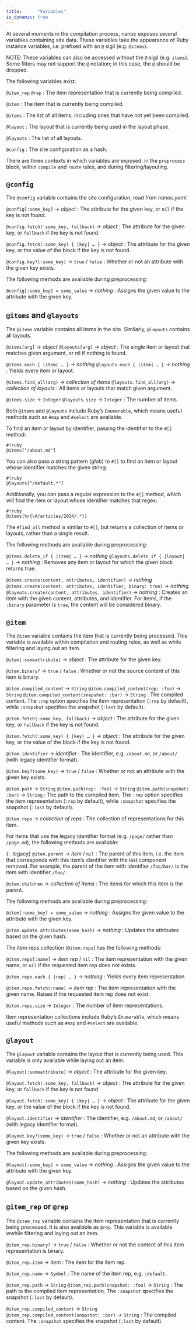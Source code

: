 ```yaml
---
title:      "Variables"
is_dynamic: true
---
```


At several moments in the compilation process, nanoc exposes several variables containing site data. These variables take the appearance of Ruby instance variables, i.e. prefixed with an `@` sigil (e.g. `@items`).

NOTE: These variables can also be accessed without the `@` sigil (e.g. `items`). Some filters may not support the `@` notation; in this case, the `@` should be dropped.

The following variables exist:

`@item_rep`
`@rep`
: The item representation that is currently being compiled.

`@item`
: The item that is currently being compiled.

`@items`
: The list of all items, including ones that have not yet been compiled.

`@layout`
: The layout that is currently being used in the layout phase.

`@layouts`
: The list of all layouts.

`@config`
: The site configuration as a hash.

There are three contexts in which variables are exposed: in the `preprocess` block, within `compile` and `route` rules, and during filtering/layouting.

## `@config`

The `@config` variable contains the site configuration, read from _nanoc.yaml_.

`@config[:some_key]` &rarr; _object_
: The attribute for the given key, or `nil` if the key is not found.

`@config.fetch(:some_key, fallback)` &rarr; _object_
: The attribute for the given key, or `fallback` if the key is not found.

`@config.fetch(:some_key) { |key| … }` &rarr; _object_
: The attribute for the given key, or the value of the block if the key is not found.

`@config.key?(:some_key)` &rarr; `true` / `false`
: Whether or not an attribute with the given key exists.

The following methods are available during preprocessing:

`@config[:some_key] = some_value` &rarr; _nothing_
: Assigns the given value to the attribute with the given key.

## `@items` and `@layouts`

The `@items` variable contains all items in the site. Similarly, `@layouts` contains all layouts.

`@items[arg]` &rarr; _object_
`@layouts[arg]` &rarr; _object_
: The single item or layout that matches given argument, or nil if nothing is found.

`@items.each { |item| … }` &rarr; _nothing_
`@layouts.each { |item| … }` &rarr; _nothing_
: Yields every item or layout.

`@items.find_all(arg)` &rarr; _collection of items_
`@layouts.find_all(arg)` &rarr; _collection of layouts_
: All items or layouts that match given argument.

`@items.size` &rarr; `Integer`
`@layouts.size` &rarr; `Integer`
: The number of items.

Both `@items` and `@layouts` include Ruby’s `Enumerable`, which means useful methods such as `#map` and `#select` are available.

To find an item or layout by identifier, passing the identifier to the `#[]` method:

	#!ruby
	@items["/about.md"]

You can also pass a string pattern (_glob_) to `#[]` to find an item or layout whose identifier matches the given string:

	#!ruby
	@layouts["/default.*"]

Additionally, you can pass a regular expression to the `#[]` method, which will find the item or layout whose identifier matches that regex:

	#!ruby
	@items[%r{\A/articles/2014/.*}]

The `#find_all` method is similar to `#[]`, but returns a collection of items or layouts, rather than a single result.

The following methods are available during preprocessing:

`@items.delete_if { |item| … }` &rarr; _nothing_
`@layouts.delete_if { |layout| … }` &rarr; _nothing_
: Removes any item or layout for which the given block returns true.

`@items.create(content, attributes, identifier)` &rarr; _nothing_
`@items.create(content, attributes, identifier, binary: true)` &rarr; _nothing_
`@layouts.create(content, attributes, identifier)` &rarr; _nothing_
: Creates an item with the given content, attributes, and identifier. For items, if the `:binary` parameter is `true`, the content will be considered binary.

## `@item`

The `@item` variable contains the item that is currently being processed. This variable is available within compilation and routing rules, as well as while filtering and laying out an item.

`@item[:someattribute]` &rarr; _object_
: The attribute for the given key.

`@item.binary?` &rarr; `true` / `false`
: Whether or not the source content of this item is binary.

`@item.compiled_content` &rarr; `String`
`@item.compiled_content(rep: :foo)` &rarr; `String`
`@item.compiled_content(snapshot: :bar)` &rarr; `String`
: The compiled content. The `:rep` option specifies the item representation (`:rep` by default), while `:snapshot` specifies the snapshot (`:last` by default).

`@item.fetch(:some_key, fallback)` &rarr; _object_
: The attribute for the given key, or `fallback` if the key is not found.

`@item.fetch(:some_key) { |key| … }` &rarr; _object_
: The attribute for the given key, or the value of the block if the key is not found.

`@item.identifier` &rarr; _identifier_
: The identifier, e.g. `/about.md`, or `/about/` (with legacy identifier format).

`@item.key?(some_key)` &rarr; `true` / `false`
: Whether or not an attribute with the given key exists.

`@item.path` &rarr; `String`
`@item.path(rep: :foo)` &rarr; `String`
`@item.path(snapshot: :bar)` &rarr; `String`
: The path to the compiled item. The `:rep` option specifies the item representation (`:rep` by default), while `:snapshot` specifies the snapshot (`:last` by default).

`@item.reps` &rarr; _collection of reps_
: The collection of representations for this item.

For items that use the legacy identifier format (e.g. `/page/` rather than `/page.md`), the following methods are available:

{: .legacy}
`@item.parent` &rarr; _item_ / `nil`
: The parent of this item, i.e. the item that corresponds with this item’s
  identifier with the last component removed. For example, the parent of the
  item with identifier `/foo/bar/` is the item with identifier `/foo/`.

`@item.children` &rarr; _collection of items_
: The items for which this item is the parent.

The following methods are available during preprocessing:

`@item[:some_key] = some_value` &rarr; _nothing_
: Assigns the given value to the attribute with the given key.

`@item.update_attributes(some_hash)` &rarr; _nothing_
: Updates the attributes based on the given hash.

The item reps collection (`@item.reps`) has the following methods:

`@item.reps[:name]` &rarr; _item rep_ / `nil`
: The item representation with the given name, or `nil` if the requested item rep does not exists.

`@item.reps.each { |rep| … }` &rarr; _nothing_
: Yields every item representation.

`@item.reps.fetch(:name)` &rarr; _item rep_
: The item representation with the given name. Raises if the requested item rep does not exist.

`@item.reps.size` &rarr; `Integer`
: The number of item representations.

Item representation collections include Ruby’s `Enumerable`, which means useful methods such as `#map` and `#select` are available.

## `@layout`

The `@layout` variable contains the layout that is currently being used. This variable is only available while laying out an item.

`@layout[:someattribute]` &rarr; _object_
: The attribute for the given key.

`@layout.fetch(:some_key, fallback)` &rarr; _object_
: The attribute for the given key, or `fallback` if the key is not found.

`@layout.fetch(:some_key) { |key| … }` &rarr; _object_
: The attribute for the given key, or the value of the block if the key is not found.

`@layout.identifier` &rarr; _identifier_
: The identifier, e.g. `/about.md`, or `/about/` (with legacy identifier format).

`@layout.key?(some_key)` &rarr; `true` / `false`
: Whether or not an attribute with the given key exists.

The following methods are available during preprocessing:

`@layout[:some_key] = some_value` &rarr; _nothing_
: Assigns the given value to the attribute with the given key.

`@layout.update_attributes(some_hash)` &rarr; _nothing_
: Updates the attributes based on the given hash.

## `@item_rep` or `@rep`

The `@item_rep` variable contains the item representation that is currently being processed. It is also available as `@rep`. This variable is available wwhile filtering and laying out an item.

`@item_rep.binary?` &rarr; `true` / `false`
: Whether or not the content of this item representation is binary.

`@item_rep.item` &rarr; _item_
: The item for the item rep.

`@item_rep.name` &rarr; `Symbol`
: The name of the item rep, e.g. `:default`.

`@item_rep.path` &rarr; `String`
`@item_rep.path(snapshot: :foo)` &rarr; `String`
: The path to the compiled item representation. The `:snapshot` specifies the snapshot (`:last` by default).

`@item_rep.compiled_content` &rarr; `String`
`@item_rep.compiled_content(snapshot: :bar)` &rarr; `String`
: The compiled content. The `:snapshot` specifies the snapshot (`:last` by default).
